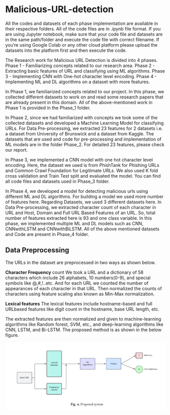 # Malicious-URL-detection

All the codes and datasets of each phase implementation are available in their respective folders. 
All of the code files are in .ipynb file format. 
If you are using Jupyter notebook, make sure that your code file and datasets are in the same path/folder and execute the code file with correct filename. 
If you’re using Google Colab or any other cloud platform please upload the datasets into the platform first and then execute the code. 



The Research work for Malicious URL Detection is divided into 4 phases. 
 Phase 1 - Familiarizing concepts related to our research area.
 Phase 2 - Extracting basic features of URL and classifying using ML algorithms.
 Phase 3 - Implementing CNN with One-hot character level encoding.
 Phase 4 - Implementing ML and DL algorithms on a dataset with more features.

In Phase 1, we familiarized concepts related to our project. In this phase, we collected different datasets to work on and read some research papers that are already present in this domain. All of the above-mentioned work in Phase 1 is provided in the Phase_1 folder.

In Phase 2, since we had familiarized with concepts we took some of the collected datasets and developed a Machine Learning Model for classifying URLs. For Data Pre-processing, we extracted 23 features for 2 datasets i.e. a dataset from University of Brunswick and a dataset from Kaggle. The datasets that are used and code for pre-processing and implementation of ML models are in the folder Phase_2. For detailed 23 features, please check our report.

In Phase 3, we implemented a CNN model with one hot character level encoding. Here, the dataset we used is from PhishTank for Phishing URLs and Common Crawl Foundation for Legitimate URLs. We also used K fold cross validation and Train Test split and evaluated the model. You can find all code files and datasets used in Phase_3 folder.

In Phase 4, we developed a model for detecting malicious urls using different ML and DL algorithms. For building a model we used more number of features here. Regarding Datasets, we used 3 different datasets here. In Data Pre-processing, we extracted character count of each character in URL and Host, Domain and Full URL Based Features of an URL. So, total number of features extracted here is 93 and one class variable. In this phase, we implemented multiple ML and DL models such as CNN, CNNwithLSTM and CNNwithBiLSTM. All of the above mentioned datasets and Code are present in Phase_4 folder.


## Data Preprocessing 
The URLs in the dataset are preprocessed in two ways as shown below. 

**Character Frequency** count We took a URL and a dictionary of 58 characters which include 26 alphabets, 10 numbers(0-9), and special symbols like @,#,!..etc. And for each URL we counted the number of appearances of each character in that URL. Then normalized the counts of characters using feature scaling also known as Min-Max normalization.

**Lexical features** The lexical features include hostname-based and full URLbased features like digit count in the hostname, base URL length, etc.

The extracted features are then normalized and given to machine-learning algorithms like Random forest, SVM, etc., and deep-learning algorithms like CNN, LSTM, and Bi-LSTM. The proposed method is as shown in the below figure.

![Proposed approach](images/proposedsystem.png)
